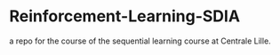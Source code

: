 # Reinforcement-Learning-SDIA
a repo for the course of the sequential learning course at Centrale Lille. 
